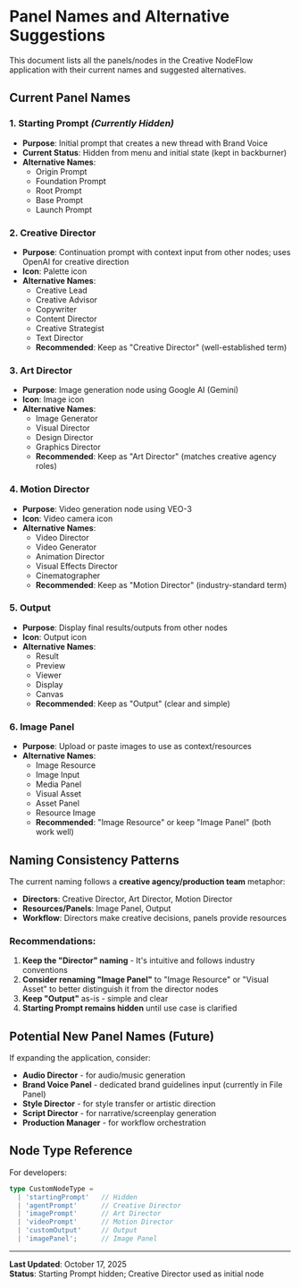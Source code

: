 # Panel Names and Alternative Suggestions

This document lists all the panels/nodes in the Creative NodeFlow application with their current names and suggested alternatives.

## Current Panel Names

### 1. **Starting Prompt** *(Currently Hidden)*
- **Purpose**: Initial prompt that creates a new thread with Brand Voice
- **Current Status**: Hidden from menu and initial state (kept in backburner)
- **Alternative Names**:
  - Origin Prompt
  - Foundation Prompt
  - Root Prompt
  - Base Prompt
  - Launch Prompt

### 2. **Creative Director**
- **Purpose**: Continuation prompt with context input from other nodes; uses OpenAI for creative direction
- **Icon**: Palette icon
- **Alternative Names**:
  - Creative Lead
  - Creative Advisor
  - Copywriter
  - Content Director
  - Creative Strategist
  - Text Director
  - **Recommended**: Keep as "Creative Director" (well-established term)

### 3. **Art Director**
- **Purpose**: Image generation node using Google AI (Gemini)
- **Icon**: Image icon
- **Alternative Names**:
  - Image Generator
  - Visual Director
  - Design Director
  - Graphics Director
  - **Recommended**: Keep as "Art Director" (matches creative agency roles)

### 4. **Motion Director**
- **Purpose**: Video generation node using VEO-3
- **Icon**: Video camera icon
- **Alternative Names**:
  - Video Director
  - Video Generator
  - Animation Director
  - Visual Effects Director
  - Cinematographer
  - **Recommended**: Keep as "Motion Director" (industry-standard term)

### 5. **Output**
- **Purpose**: Display final results/outputs from other nodes
- **Icon**: Output icon
- **Alternative Names**:
  - Result
  - Preview
  - Viewer
  - Display
  - Canvas
  - **Recommended**: Keep as "Output" (clear and simple)

### 6. **Image Panel**
- **Purpose**: Upload or paste images to use as context/resources
- **Alternative Names**:
  - Image Resource
  - Image Input
  - Media Panel
  - Visual Asset
  - Asset Panel
  - Resource Image
  - **Recommended**: "Image Resource" or keep "Image Panel" (both work well)

## Naming Consistency Patterns

The current naming follows a **creative agency/production team** metaphor:
- **Directors**: Creative Director, Art Director, Motion Director
- **Resources/Panels**: Image Panel, Output
- **Workflow**: Directors make creative decisions, panels provide resources

### Recommendations:
1. **Keep the "Director" naming** - It's intuitive and follows industry conventions
2. **Consider renaming "Image Panel"** to "Image Resource" or "Visual Asset" to better distinguish it from the director nodes
3. **Keep "Output"** as-is - simple and clear
4. **Starting Prompt remains hidden** until use case is clarified

## Potential New Panel Names (Future)

If expanding the application, consider:
- **Audio Director** - for audio/music generation
- **Brand Voice Panel** - dedicated brand guidelines input (currently in File Panel)
- **Style Director** - for style transfer or artistic direction
- **Script Director** - for narrative/screenplay generation
- **Production Manager** - for workflow orchestration

## Node Type Reference

For developers:

```typescript
type CustomNodeType = 
  | 'startingPrompt'   // Hidden
  | 'agentPrompt'      // Creative Director
  | 'imagePrompt'      // Art Director
  | 'videoPrompt'      // Motion Director
  | 'customOutput'     // Output
  | 'imagePanel';      // Image Panel
```

---

**Last Updated**: October 17, 2025  
**Status**: Starting Prompt hidden; Creative Director used as initial node
